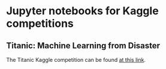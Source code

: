 # Jupyter notebooks for Kaggle competitions

## Titanic: Machine Learning from Disaster

The Titanic Kaggle competition can be found [at this link](https://www.kaggle.com/c/titanic/overview).
